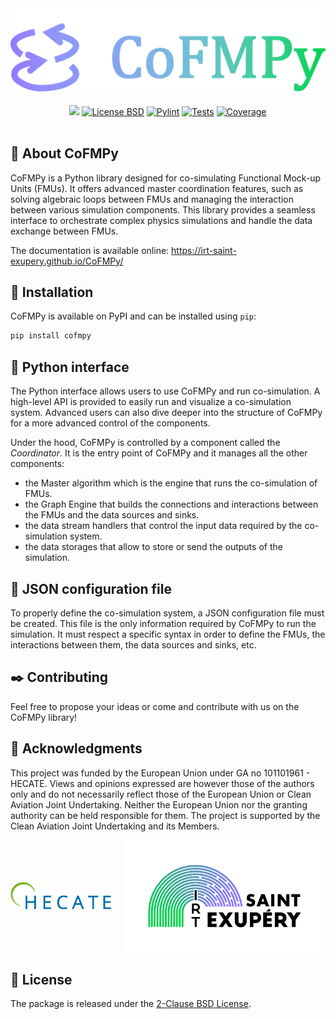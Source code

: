 <div align="center">
    <picture>
        <source media="(prefers-color-scheme: dark)" srcset="docs/assets/logo_cofmpy_dark.png">
        <source media="(prefers-color-scheme: light)" srcset="docs/assets/logo_cofmpy_light.png">
        <img src="docs/assets/logo_cofmpy_light.png" alt="CoFMPy logo">
    </picture>
</div>
<br>

<!-- Badge section -->
<div align="center">
    <a href="#">
        <img src="https://img.shields.io/badge/python-3.9%2B-blue"></a>
     <a href="https://github.com/IRT-Saint-Exupery/CoFMPy/blob/main/LICENSE">
        <img alt="License BSD" src="https://img.shields.io/badge/License-BSD%202--Clause-blue.svg"></a>
    <a href="https://github.com/IRT-Saint-Exupery/CoFMPy/actions/workflows/python-linters.yml">
        <img alt="Pylint" src="https://github.com/IRT-Saint-Exupery/CoFMPy/actions/workflows/python-linters.yml/badge.svg"></a>
    <a href="https://github.com/IRT-Saint-Exupery/CoFMPy/actions/workflows/python-tests.yml">
        <img alt="Tests" src="https://github.com/IRT-Saint-Exupery/CoFMPy/actions/workflows/python-tests.yml/badge.svg"></a>
    <a href="https://github.com/IRT-Saint-Exupery/CoFMPy/actions/workflows/python-tests-coverage.yml">
        <img alt="Coverage" src="https://raw.githubusercontent.com/IRT-Saint-Exupery/CoFMPy/chore/coverage/.github/badges/coverage.svg""></a>
   
</div>
<br>

## 👋 About CoFMPy

CoFMPy is a Python library designed for co-simulating Functional Mock-up Units (FMUs).
It offers advanced master coordination features, such as solving algebraic loops between
FMUs and managing the interaction between various simulation components. This library
provides a seamless interface to orchestrate complex physics simulations and handle the
data exchange between FMUs.

The documentation is available online: https://irt-saint-exupery.github.io/CoFMPy/

## 🐾 Installation

CoFMPy is available on PyPI and can be installed using `pip`:

```bash
pip install cofmpy
```

<!--
## 🖥️ Graphical Interface

The web interface allows users to interact with the cosimulation through a user-friendly
graphical interface.

You can start the web application by running the following command:

```shell
streamlit run cofmpy/webapp/main.py
```

Once the web application is running, you can access it by opening your web browser and
navigating to the provided URL. From there, you can explore the various features and
functionalities of CoFMPy's web interface.

This web interface is still under development, and additional features and improvements
will be added in the future.
-->

## 🐍 Python interface

The Python interface allows users to use CoFMPy and run co-simulation. A high-level
API is provided to easily run and visualize a co-simulation system.
Advanced users can also dive deeper into the structure of CoFMPy for a more advanced
control of the components.

Under the hood, CoFMPy is controlled by a component called the _Coordinator_. It is the
entry point of CoFMPy and it manages all the other components:

- the Master algorithm which is the engine that runs the co-simulation of FMUs.
- the Graph Engine that builds the connections and interactions between the FMUs and the
  data sources and sinks.
- the data stream handlers that control the input data required by the co-simulation
  system.
- the data storages that allow to store or send the outputs of the simulation.

## 📜 JSON configuration file

To properly define the co-simulation system, a JSON configuration file must be created.
This file is the only information required by CoFMPy to run the simulation. It must
respect a specific syntax in order to define the FMUs, the interactions between them,
the data sources and sinks, etc.

## ✒️ Contributing

Feel free to propose your ideas or come and contribute with us on the CoFMPy library!

## 🙏 Acknowledgments

This project was funded by the European Union under GA no 101101961 - HECATE. Views and
opinions expressed are however those of the authors only and do not necessarily reflect
those of the European Union or Clean Aviation Joint Undertaking. Neither the European
Union nor the granting authority can be held responsible for them. The project is
supported by the Clean Aviation Joint Undertaking and its Members.

<div style="display: flex; align-items: center; gap: 20px;">
    <picture>
        <source media="(prefers-color-scheme: dark)" srcset="docs/assets/logo_hecate_dark.png" width="48%">
        <source media="(prefers-color-scheme: light)" srcset="docs/assets/logo_hecate_light.png" width="48%">
        <img src="docs/assets/logo_hecate_light.png" alt="HECATE logo">
    </picture>
    <picture>
        <source media="(prefers-color-scheme: dark)" srcset="docs/assets/logo_IRT_dark.png" width="48%">
        <source media="(prefers-color-scheme: light)" srcset="docs/assets/logo_IRT_light.png" width="48%">
        <img src="docs/assets/logo_IRT_light.png" alt="IRT Saint Exupéry logo">
    </picture>
</div>

## 📝 License

The package is released under the [2-Clause BSD License](https://opensource.org/license/bsd-2-clause).
